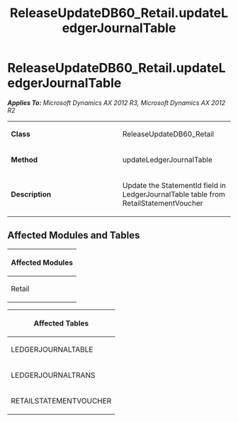 ﻿---
title: ReleaseUpdateDB60_Retail.updateLedgerJournalTable
TOCTitle: ReleaseUpdateDB60_Retail.updateLedgerJournalTable
ms:assetid: ee0819e7-903a-dc32-f6b8-58b661696511
ms:mtpsurl: https://msdn.microsoft.com/en-us/library/JJ719957(v=AX.60)
ms:contentKeyID: 49712029
ms.date: 05/18/2015
mtps_version: v=AX.60
---

# ReleaseUpdateDB60\_Retail.updateLedgerJournalTable 


_**Applies To:** Microsoft Dynamics AX 2012 R3, Microsoft Dynamics AX 2012 R2_

<table>
<colgroup>
<col style="width: 50%" />
<col style="width: 50%" />
</colgroup>
<tbody>
<tr class="odd">
<td><p><strong>Class</strong></p></td>
<td><p>ReleaseUpdateDB60_Retail</p></td>
</tr>
<tr class="even">
<td><p><strong>Method</strong></p></td>
<td><p>updateLedgerJournalTable</p></td>
</tr>
<tr class="odd">
<td><p><strong>Description</strong></p></td>
<td><p>Update the StatementId field in LedgerJournalTable table from RetailStatementVoucher</p></td>
</tr>
</tbody>
</table>


## Affected Modules and Tables

<table>
<colgroup>
<col style="width: 100%" />
</colgroup>
<thead>
<tr class="header">
<th><p>Affected Modules</p></th>
</tr>
</thead>
<tbody>
<tr class="odd">
<td><p>Retail</p></td>
</tr>
</tbody>
</table>


<table>
<colgroup>
<col style="width: 100%" />
</colgroup>
<thead>
<tr class="header">
<th><p>Affected Tables</p></th>
</tr>
</thead>
<tbody>
<tr class="odd">
<td><p>LEDGERJOURNALTABLE</p></td>
</tr>
<tr class="even">
<td><p>LEDGERJOURNALTRANS</p></td>
</tr>
<tr class="odd">
<td><p>RETAILSTATEMENTVOUCHER</p></td>
</tr>
</tbody>
</table>

  



